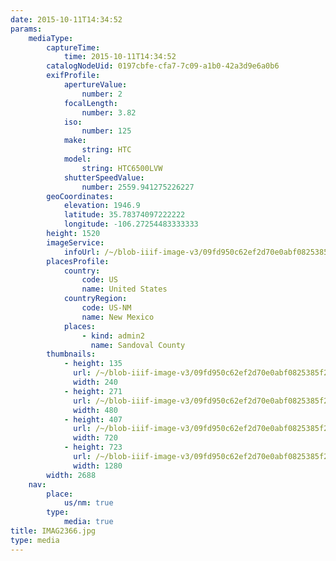 ```yaml
---
date: 2015-10-11T14:34:52
params:
    mediaType:
        captureTime:
            time: 2015-10-11T14:34:52
        catalogNodeUid: 0197cbfe-cfa7-7c09-a1b0-42a3d9e6a0b6
        exifProfile:
            apertureValue:
                number: 2
            focalLength:
                number: 3.82
            iso:
                number: 125
            make:
                string: HTC
            model:
                string: HTC6500LVW
            shutterSpeedValue:
                number: 2559.941275226227
        geoCoordinates:
            elevation: 1946.9
            latitude: 35.78374097222222
            longitude: -106.27254483333333
        height: 1520
        imageService:
            infoUrl: /~/blob-iiif-image-v3/09fd950c62ef2d70e0abf0825385f2b9bccc70d9c137cfd8498bbfed2e4974a8/info.json
        placesProfile:
            country:
                code: US
                name: United States
            countryRegion:
                code: US-NM
                name: New Mexico
            places:
                - kind: admin2
                  name: Sandoval County
        thumbnails:
            - height: 135
              url: /~/blob-iiif-image-v3/09fd950c62ef2d70e0abf0825385f2b9bccc70d9c137cfd8498bbfed2e4974a8/full/240%2C135/0/default.jpg
              width: 240
            - height: 271
              url: /~/blob-iiif-image-v3/09fd950c62ef2d70e0abf0825385f2b9bccc70d9c137cfd8498bbfed2e4974a8/full/480%2C271/0/default.jpg
              width: 480
            - height: 407
              url: /~/blob-iiif-image-v3/09fd950c62ef2d70e0abf0825385f2b9bccc70d9c137cfd8498bbfed2e4974a8/full/720%2C407/0/default.jpg
              width: 720
            - height: 723
              url: /~/blob-iiif-image-v3/09fd950c62ef2d70e0abf0825385f2b9bccc70d9c137cfd8498bbfed2e4974a8/full/1280%2C723/0/default.jpg
              width: 1280
        width: 2688
    nav:
        place:
            us/nm: true
        type:
            media: true
title: IMAG2366.jpg
type: media
---
```

